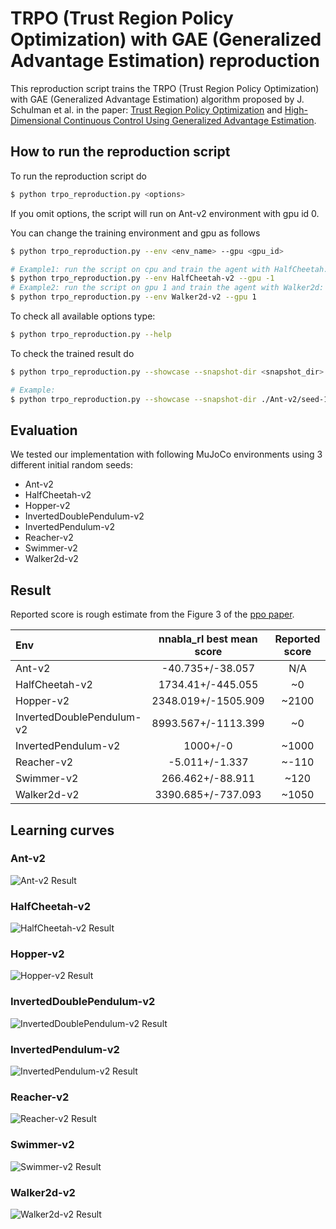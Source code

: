 # TRPO (Trust Region Policy Optimization) with GAE (Generalized Advantage Estimation) reproduction

This reproduction script trains the TRPO (Trust Region Policy Optimization) with GAE (Generalized Advantage Estimation) algorithm proposed by J. Schulman et al. in the paper: [Trust Region Policy Optimization](https://arxiv.org/abs/1502.05477) and [High-Dimensional Continuous Control Using Generalized Advantage Estimation](https://arxiv.org/abs/1506.02438).

## How to run the reproduction script

To run the reproduction script do

```sh
$ python trpo_reproduction.py <options>
```

If you omit options, the script will run on Ant-v2 environment with gpu id 0.

You can change the training environment and gpu as follows

```sh
$ python trpo_reproduction.py --env <env_name> --gpu <gpu_id>
```

```sh
# Example1: run the script on cpu and train the agent with HalfCheetah:
$ python trpo_reproduction.py --env HalfCheetah-v2 --gpu -1
# Example2: run the script on gpu 1 and train the agent with Walker2d:
$ python trpo_reproduction.py --env Walker2d-v2 --gpu 1
```

To check all available options type:

```sh
$ python trpo_reproduction.py --help
```

To check the trained result do

```sh
$ python trpo_reproduction.py --showcase --snapshot-dir <snapshot_dir> --render
```

```sh
# Example:
$ python trpo_reproduction.py --showcase --snapshot-dir ./Ant-v2/seed-1/iteration-10000/ --render
```

## Evaluation

We tested our implementation with following MuJoCo environments using 3 different initial random seeds:

- Ant-v2
- HalfCheetah-v2
- Hopper-v2
- InvertedDoublePendulum-v2
- InvertedPendulum-v2
- Reacher-v2
- Swimmer-v2
- Walker2d-v2

## Result

Reported score is rough estimate from the Figure 3 of the [ppo paper](https://arxiv.org/pdf/1707.06347.pdf).

|Env|nnabla_rl best mean score|Reported score|
|:---|:---:|:---:|
|Ant-v2|-40.735+/-38.057|N/A|
|HalfCheetah-v2|1734.41+/-445.055|~0|
|Hopper-v2|2348.019+/-1505.909|~2100|
|InvertedDoublePendulum-v2|8993.567+/-1113.399|~0|
|InvertedPendulum-v2|1000+/-0|~1000|
|Reacher-v2|-5.011+/-1.337|~-110|
|Swimmer-v2|266.462+/-88.911|~120|
|Walker2d-v2|3390.685+/-737.093|~1050|

## Learning curves

### Ant-v2

![Ant-v2 Result](reproduction_results/Ant-v2_results/result.png)

### HalfCheetah-v2

![HalfCheetah-v2 Result](reproduction_results/HalfCheetah-v2_results/result.png)

### Hopper-v2

![Hopper-v2 Result](reproduction_results/Hopper-v2_results/result.png)

### InvertedDoublePendulum-v2

![InvertedDoublePendulum-v2 Result](reproduction_results/InvertedDoublePendulum-v2_results/result.png)

### InvertedPendulum-v2

![InvertedPendulum-v2 Result](reproduction_results/InvertedPendulum-v2_results/result.png)

### Reacher-v2

![Reacher-v2 Result](reproduction_results/Reacher-v2_results/result.png)

### Swimmer-v2

![Swimmer-v2 Result](reproduction_results/Swimmer-v2_results/result.png)

### Walker2d-v2

![Walker2d-v2 Result](reproduction_results/Walker2d-v2_results/result.png)
